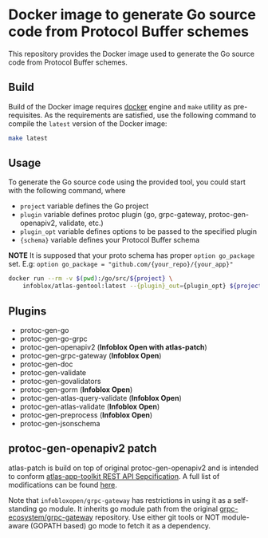 # Docker image to generate Go source code from Protocol Buffer schemes

This repository provides the Docker image used to generate the Go source code from Protocol Buffer schemes.

## Build

Build of the Docker image requires [docker](https://docs.docker.com/engine/installation/)
engine and ```make``` utility as pre-requisites. As the requirements are satisfied, use the
following command to compile the ```latest``` version of the Docker image:
```sh
make latest
```

## Usage

To generate the Go source code using the provided tool, you could start with the following command,
where

- `project` variable defines the Go project
- `plugin` variable defines protoc plugin (go, grpc-gateway, protoc-gen-openapiv2, validate, etc.)
- `plugin_opt` variable defines options to be passed to the specified plugin
- `{schema}` variable defines your Protocol Buffer schema

**NOTE** It is supposed that your proto schema has proper `option go_package` set.
E.g: `option go_package = "github.com/{your_repo}/{your_app}"`


```sh
docker run --rm -v $(pwd):/go/src/${project} \
    infoblox/atlas-gentool:latest --{plugin}_out={plugin_opt} ${project}/{schema}.proto
```

## Plugins

- protoc-gen-go
- protoc-gen-go-grpc
- protoc-gen-openapiv2 (**Infoblox Open with atlas-patch**)
- protoc-gen-grpc-gateway (**Infoblox Open**)
- protoc-gen-doc
- protoc-gen-validate
- protoc-gen-govalidators
- protoc-gen-gorm (**Infoblox Open**)
- protoc-gen-atlas-query-validate (**Infoblox Open**)
- protoc-gen-atlas-validate (**Infoblox Open**)
- protoc-gen-preprocess (**Infoblox Open**)
- protoc-gen-jsonschema

## protoc-gen-openapiv2 patch

atlas-patch is build on top of original protoc-gen-openapiv2 and is intended to
conform [atlas-app-toolkit REST API Sepcification](https://github.com/infobloxopen/atlas-app-toolkit#rest-api-syntax-specification).
A full list of modifications can be found [here](https://github.com/infobloxopen/grpc-gateway/tree/v2/protoc-gen-openapiv2).

Note that `infobloxopen/grpc-gateway` has restrictions in using it as a self-standing go module. It inherits go module path from the original [grpc-ecosystem/grpc-gateway](https://github.com/grpc-ecosystem/grpc-gateway) repository. Use either git tools or NOT module-aware (GOPATH based) go mode to fetch it as a dependency.
